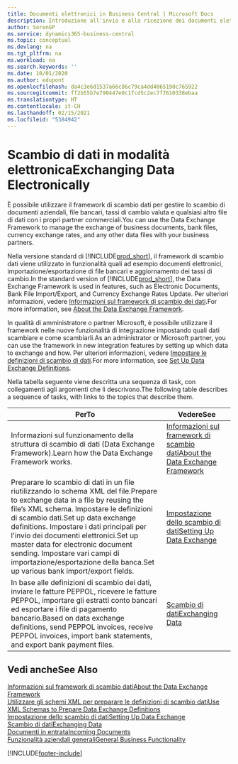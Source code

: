 ```yaml
---
title: Documenti elettronici in Business Central | Microsoft Docs
description: Introduzione all'invio e alla ricezione dei documenti elettronici in Business Central.
author: SorenGP
ms.service: dynamics365-business-central
ms.topic: conceptual
ms.devlang: na
ms.tgt_pltfrm: na
ms.workload: na
ms.search.keywords: ''
ms.date: 10/01/2020
ms.author: edupont
ms.openlocfilehash: da4c3e6d1537a66c86c79ca4dd4065190c765922
ms.sourcegitcommit: ff2b55b7e790447e0c1fcd5c2ec7f7610338ebaa
ms.translationtype: HT
ms.contentlocale: it-CH
ms.lasthandoff: 02/15/2021
ms.locfileid: "5384942"
---
```

# <a name="exchanging-data-electronically"></a><span data-ttu-id="c8080-103">Scambio di dati in modalità elettronica</span><span class="sxs-lookup"><span data-stu-id="c8080-103">Exchanging Data Electronically</span></span>
<span data-ttu-id="c8080-104">È possibile utilizzare il framework di scambio dati per gestire lo scambio di documenti aziendali, file bancari, tassi di cambio valuta e qualsiasi altro file di dati con i propri partner commerciali.</span><span class="sxs-lookup"><span data-stu-id="c8080-104">You can use the Data Exchange Framework to manage the exchange of business documents, bank files, currency exchange rates, and any other data files with your business partners.</span></span>

<span data-ttu-id="c8080-105">Nella versione standard di [!INCLUDE[prod_short](includes/prod_short.md)], il framework di scambio dati viene utilizzato in funzionalità quali ad esempio documenti elettronici, importazione/esportazione di file bancari e aggiornamento dei tassi di cambio.</span><span class="sxs-lookup"><span data-stu-id="c8080-105">In the standard version of [!INCLUDE[prod_short](includes/prod_short.md)], the Data Exchange Framework is used in features, such as Electronic Documents, Bank File Import/Export, and Currency Exchange Rates Update.</span></span> <span data-ttu-id="c8080-106">Per ulteriori informazioni, vedere [Informazioni sul framework di scambio dei dati](across-about-the-data-exchange-framework.md).</span><span class="sxs-lookup"><span data-stu-id="c8080-106">For more information, see [About the Data Exchange Framework](across-about-the-data-exchange-framework.md).</span></span>

<span data-ttu-id="c8080-107">In qualità di amministratore o partner Microsoft, è possibile utilizzare il framework nelle nuove funzionalità di integrazione impostando quali dati scambiare e come scambiarli.</span><span class="sxs-lookup"><span data-stu-id="c8080-107">As an administrator or Microsoft partner, you can use the framework in new integration features by setting up which data to exchange and how.</span></span> <span data-ttu-id="c8080-108">Per ulteriori informazioni, vedere [Impostare le definizioni di scambio di dati](across-how-to-set-up-data-exchange-definitions.md).</span><span class="sxs-lookup"><span data-stu-id="c8080-108">For more information, see [Set Up Data Exchange Definitions](across-how-to-set-up-data-exchange-definitions.md).</span></span>

<span data-ttu-id="c8080-109">Nella tabella seguente viene descritta una sequenza di task, con collegamenti agli argomenti che li descrivono.</span><span class="sxs-lookup"><span data-stu-id="c8080-109">The following table describes a sequence of tasks, with links to the topics that describe them.</span></span>  

|<span data-ttu-id="c8080-110">Per</span><span class="sxs-lookup"><span data-stu-id="c8080-110">To</span></span>|<span data-ttu-id="c8080-111">Vedere</span><span class="sxs-lookup"><span data-stu-id="c8080-111">See</span></span>|  
|--------|---------|  
|<span data-ttu-id="c8080-112">Informazioni sul funzionamento della struttura di scambio di dati (Data Exchange Framework).</span><span class="sxs-lookup"><span data-stu-id="c8080-112">Learn how the Data Exchange Framework works.</span></span>|[<span data-ttu-id="c8080-113">Informazioni sul framework di scambio dati</span><span class="sxs-lookup"><span data-stu-id="c8080-113">About the Data Exchange Framework</span></span>](across-about-the-data-exchange-framework.md)|  
|<span data-ttu-id="c8080-114">Preparare lo scambio di dati in un file riutilizzando lo schema XML del file.</span><span class="sxs-lookup"><span data-stu-id="c8080-114">Prepare to exchange data in a file by reusing the file’s XML schema.</span></span> <span data-ttu-id="c8080-115">Impostare le definizioni di scambio dati.</span><span class="sxs-lookup"><span data-stu-id="c8080-115">Set up data exchange definitions.</span></span> <span data-ttu-id="c8080-116">Impostare i dati principali per l'invio dei documenti elettronici.</span><span class="sxs-lookup"><span data-stu-id="c8080-116">Set up master data for electronic document sending.</span></span> <span data-ttu-id="c8080-117">Impostare vari campi di importazione/esportazione della banca.</span><span class="sxs-lookup"><span data-stu-id="c8080-117">Set up various bank import/export fields.</span></span>|[<span data-ttu-id="c8080-118">Impostazione dello scambio di dati</span><span class="sxs-lookup"><span data-stu-id="c8080-118">Setting Up Data Exchange</span></span>](across-set-up-data-exchange.md)|  
|<span data-ttu-id="c8080-119">In base alle definizioni di scambio dei dati, inviare le fatture PEPPOL, ricevere le fatture PEPPOL, importare gli estratti conto bancari ed esportare i file di pagamento bancario.</span><span class="sxs-lookup"><span data-stu-id="c8080-119">Based on data exchange definitions, send PEPPOL invoices, receive PEPPOL invoices, import bank statements, and export bank payment files.</span></span>|[<span data-ttu-id="c8080-120">Scambio di dati</span><span class="sxs-lookup"><span data-stu-id="c8080-120">Exchanging Data</span></span>](across-exchange-data.md)|  

## <a name="see-also"></a><span data-ttu-id="c8080-121">Vedi anche</span><span class="sxs-lookup"><span data-stu-id="c8080-121">See Also</span></span>  
[<span data-ttu-id="c8080-122">Informazioni sul framework di scambio dati</span><span class="sxs-lookup"><span data-stu-id="c8080-122">About the Data Exchange Framework</span></span>](across-about-the-data-exchange-framework.md)  
[<span data-ttu-id="c8080-123">Utilizzare gli schemi XML per preparare le definizioni di scambio dati</span><span class="sxs-lookup"><span data-stu-id="c8080-123">Use XML Schemas to Prepare Data Exchange Definitions</span></span>](across-how-to-use-xml-schemas-to-prepare-data-exchange-definitions.md)  
[<span data-ttu-id="c8080-124">Impostazione dello scambio di dati</span><span class="sxs-lookup"><span data-stu-id="c8080-124">Setting Up Data Exchange</span></span>](across-set-up-data-exchange.md)  
[<span data-ttu-id="c8080-125">Scambio di dati</span><span class="sxs-lookup"><span data-stu-id="c8080-125">Exchanging Data</span></span>](across-exchange-data.md)  
[<span data-ttu-id="c8080-126">Documenti in entrata</span><span class="sxs-lookup"><span data-stu-id="c8080-126">Incoming Documents</span></span>](across-income-documents.md)  
[<span data-ttu-id="c8080-127">Funzionalità aziendali generali</span><span class="sxs-lookup"><span data-stu-id="c8080-127">General Business Functionality</span></span>](ui-across-business-areas.md)


[!INCLUDE[footer-include](includes/footer-banner.md)]